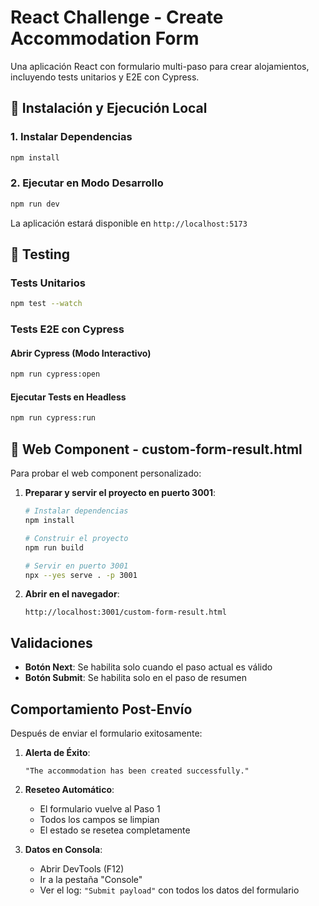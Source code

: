 # React Challenge - Create Accommodation Form

Una aplicación React con formulario multi-paso para crear alojamientos, incluyendo tests unitarios y E2E con Cypress.

## 🚀 Instalación y Ejecución Local

### 1. Instalar Dependencias

```bash
npm install
```

### 2. Ejecutar en Modo Desarrollo

```bash
npm run dev
```

La aplicación estará disponible en `http://localhost:5173`

## 🧪 Testing

### Tests Unitarios

```bash
npm test --watch
```

### Tests E2E con Cypress

#### Abrir Cypress (Modo Interactivo)

```bash
npm run cypress:open
```

#### Ejecutar Tests en Headless

```bash
npm run cypress:run
```

## 🔧 Web Component - custom-form-result.html

Para probar el web component personalizado:

1. **Preparar y servir el proyecto en puerto 3001**:

   ```bash
   # Instalar dependencias
   npm install

   # Construir el proyecto
   npm run build

   # Servir en puerto 3001
   npx --yes serve . -p 3001
   ```

2. **Abrir en el navegador**:
   ```
   http://localhost:3001/custom-form-result.html
   ```

## Validaciones

- **Botón Next**: Se habilita solo cuando el paso actual es válido
- **Botón Submit**: Se habilita solo en el paso de resumen

## Comportamiento Post-Envío

Después de enviar el formulario exitosamente:

1. **Alerta de Éxito**:

   ```
   "The accommodation has been created successfully."
   ```

2. **Reseteo Automático**:
   - El formulario vuelve al Paso 1
   - Todos los campos se limpian
   - El estado se resetea completamente

3. **Datos en Consola**:
   - Abrir DevTools (F12)
   - Ir a la pestaña "Console"
   - Ver el log: `"Submit payload"` con todos los datos del formulario
